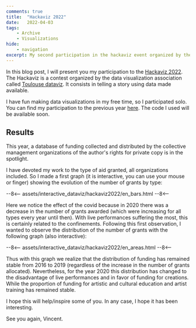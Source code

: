 ```yaml
---
comments: true
title:  "Hackaviz 2022"
date:   2022-04-03
tags:
    - Archive
    - Visualizations
hide:
    - navigation
excerpt: My second participation in the hackaviz event organized by the Toulouse dataviz association.
---
```


In this blog post, I will present you my participation to the [Hackaviz 2022](https://github.com/ToulouseDataViz/Hackaviz2022).
The Hackaviz is a contest organized by the data visualization association called [Toulouse dataviz](https://toulouse-dataviz.fr/).
It consists in telling a story using data made available.

I have fun making data visualizations in my free time, so I participated solo.
You can find my participation to the previous year [here](../2021/09-19-hackaviz.md).
The code I used will be available soon.

## Results

This year, a database of funding collected and distributed by the collective management organizations of the author's rights for private copy is in the spotlight.

I have devoted my work to the type of aid granted, all organizations included.
So I made a first graph (it is interactive, you can use your mouse or finger) showing the evolution of the number of grants by type:

--8<--
assets/interactive_dataviz/hackaviz2022/en_bars.html
--8<--

Here we notice the effect of the covid because in 2020 there was a decrease in the number of grants awarded (which were increasing for all types every year until then).
With live performances suffering the most, this is certainly related to the confinements.
Following this first observation, I wanted to observe the distribution of the number of grants with the following graph (also interactive):

--8<--
assets/interactive_dataviz/hackaviz2022/en_areas.html
--8<--

Thus with this graph we realize that the distribution of funding has remained stable from 2016 to 2019 (regardless of the increase in the number of grants allocated).
Nevertheless, for the year 2020 this distribution has changed to the disadvantage of live performances and in favor of funding for creations. While the proportion of funding for artistic and cultural education and artist training has remained stable.

I hope this will help/inspire some of you.
In any case, I hope it has been interesting.

See you again, Vincent.
